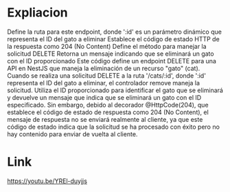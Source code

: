 # Expliacion 
Define la ruta para este endpoint, donde ':id' es un parámetro dinámico que representa el ID del gato a eliminar
Establece el código de estado HTTP de la respuesta como 204 (No Content)
Define el método para manejar la solicitud DELETE
Retorna un mensaje indicando que se eliminará un gato con el ID proporcionado
Este código define un endpoint DELETE para una API en NestJS que maneja la eliminación de un recurso "gato" (cat). Cuando se realiza una solicitud DELETE a la ruta '/cats/:id', donde ':id' representa el ID del gato a eliminar, el controlador remove maneja la solicitud. Utiliza el ID proporcionado para identificar el gato que se eliminará y devuelve un mensaje que indica que se eliminará un gato con el ID especificado. Sin embargo, debido al decorador @HttpCode(204), que establece el código de estado de respuesta como 204 (No Content), el mensaje de respuesta no se enviará realmente al cliente, ya que este código de estado indica que la solicitud se ha procesado con éxito pero no hay contenido para enviar de vuelta al cliente.

# Link 
 https://youtu.be/YREl-duyjjs